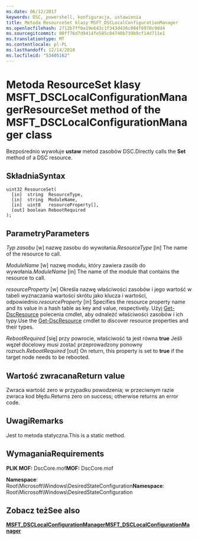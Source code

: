 ```yaml
---
ms.date: 06/12/2017
keywords: DSC, powershell, konfiguracja, ustawienia
title: Metoda ResourceSet klasy MSFT_DSCLocalConfigurationManager
ms.openlocfilehash: 2712b7ff0a19e643c1f343d436c084f8970c9dd4
ms.sourcegitcommit: 00ff76d7d9414fe585c04740b739b9cf14d711e1
ms.translationtype: MT
ms.contentlocale: pl-PL
ms.lasthandoff: 12/14/2018
ms.locfileid: "53405162"
---
```

# <a name="resourceset-method-of-the-msftdsclocalconfigurationmanager-class"></a><span data-ttu-id="7d08b-103">Metoda ResourceSet klasy MSFT_DSCLocalConfigurationManager</span><span class="sxs-lookup"><span data-stu-id="7d08b-103">ResourceSet method of the MSFT_DSCLocalConfigurationManager class</span></span>

<span data-ttu-id="7d08b-104">Bezpośrednio wywołuje **ustaw** metod zasobów DSC.</span><span class="sxs-lookup"><span data-stu-id="7d08b-104">Directly calls the **Set** method of a DSC resource.</span></span>

## <a name="syntax"></a><span data-ttu-id="7d08b-105">Składnia</span><span class="sxs-lookup"><span data-stu-id="7d08b-105">Syntax</span></span>

```mof
uint32 ResourceSet(
  [in]  string  ResourceType,
  [in]  string  ModuleName,
  [in]  uint8   resourceProperty[],
  [out] boolean RebootRequired
);
```

## <a name="parameters"></a><span data-ttu-id="7d08b-106">Parametry</span><span class="sxs-lookup"><span data-stu-id="7d08b-106">Parameters</span></span>

<span data-ttu-id="7d08b-107">*Typ zasobu* \[w\] nazwę zasobu do wywołania.</span><span class="sxs-lookup"><span data-stu-id="7d08b-107">*ResourceType* \[in\] The name of the resource to call.</span></span>

<span data-ttu-id="7d08b-108">*ModuleName* \[w\] nazwę modułu, który zawiera zasób do wywołania.</span><span class="sxs-lookup"><span data-stu-id="7d08b-108">*ModuleName* \[in\] The name of the module that contains the resource to call.</span></span>

<span data-ttu-id="7d08b-109">*resourceProperty* \[w\] Określa nazwę właściwości zasobów i jego wartość w tabeli wyznaczania wartości skrótu jako klucza i wartości, odpowiednio.</span><span class="sxs-lookup"><span data-stu-id="7d08b-109">*resourceProperty* \[in\] Specifies the resource property name and its value in a hash table as key and value, respectively.</span></span> <span data-ttu-id="7d08b-110">Użyj [Get-DscResource](/powershell/module/PSDesiredStateConfiguration/Get-DscResource) polecenia cmdlet, aby odnaleźć właściwości zasobów i ich typy.</span><span class="sxs-lookup"><span data-stu-id="7d08b-110">Use the [Get-DscResource](/powershell/module/PSDesiredStateConfiguration/Get-DscResource) cmdlet to discover resource properties and their types.</span></span>

<span data-ttu-id="7d08b-111">*RebootRequired* \[się\] przy powrocie, właściwość ta jest równa **true** Jeśli węzeł docelowy musi zostać przeprowadzony ponowny rozruch.</span><span class="sxs-lookup"><span data-stu-id="7d08b-111">*RebootRequired* \[out\] On return, this property is set to **true** if the target node needs to be rebooted.</span></span>

## <a name="return-value"></a><span data-ttu-id="7d08b-112">Wartość zwracana</span><span class="sxs-lookup"><span data-stu-id="7d08b-112">Return value</span></span>

<span data-ttu-id="7d08b-113">Zwraca wartość zero w przypadku powodzenia; w przeciwnym razie zwraca kod błędu.</span><span class="sxs-lookup"><span data-stu-id="7d08b-113">Returns zero on success; otherwise returns an error code.</span></span>

## <a name="remarks"></a><span data-ttu-id="7d08b-114">Uwagi</span><span class="sxs-lookup"><span data-stu-id="7d08b-114">Remarks</span></span>

<span data-ttu-id="7d08b-115">Jest to metoda statyczna.</span><span class="sxs-lookup"><span data-stu-id="7d08b-115">This is a static method.</span></span>

## <a name="requirements"></a><span data-ttu-id="7d08b-116">Wymagania</span><span class="sxs-lookup"><span data-stu-id="7d08b-116">Requirements</span></span>

<span data-ttu-id="7d08b-117">**PLIK MOF:** DscCore.mof</span><span class="sxs-lookup"><span data-stu-id="7d08b-117">**MOF:** DscCore.mof</span></span>

<span data-ttu-id="7d08b-118">**Namespace**: Root\Microsoft\Windows\DesiredStateConfiguration</span><span class="sxs-lookup"><span data-stu-id="7d08b-118">**Namespace**: Root\Microsoft\Windows\DesiredStateConfiguration</span></span>

## <a name="see-also"></a><span data-ttu-id="7d08b-119">Zobacz też</span><span class="sxs-lookup"><span data-stu-id="7d08b-119">See also</span></span>

[<span data-ttu-id="7d08b-120">**MSFT_DSCLocalConfigurationManager**</span><span class="sxs-lookup"><span data-stu-id="7d08b-120">**MSFT_DSCLocalConfigurationManager**</span></span>](msft-dsclocalconfigurationmanager.md)